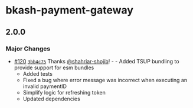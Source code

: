 # bkash-payment-gateway

## 2.0.0

### Major Changes

- [#120](https://github.com/shahriar-shojib/bkash-payment-gateway/pull/120) [`3bb4c75`](https://github.com/shahriar-shojib/bkash-payment-gateway/commit/3bb4c75ed66b9f063339844c1a99adfaf4f8363e) Thanks [@shahriar-shojib](https://github.com/shahriar-shojib)! - - Added TSUP bundling to provide support for esm bundles
  - Added tests
  - Fixed a bug where error message was incorrect when executing an invalid paymentID
  - Simplify logic for refreshing token
  - Updated dependencies
